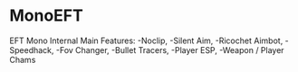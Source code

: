 # MonoEFT
EFT Mono Internal
Main Features: -Noclip, -Silent Aim, -Ricochet Aimbot, -Speedhack, -Fov Changer, -Bullet Tracers, -Player ESP, -Weapon / Player Chams
